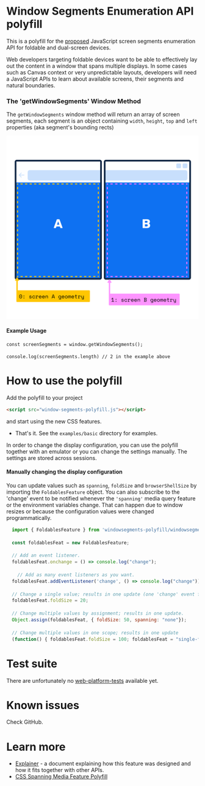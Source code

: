 Window Segments Enumeration API polyfill
===

This is a polyfill for the [proposed](https://github.com/MicrosoftEdge/MSEdgeExplainers/blob/master/Foldables/explainer.md) JavaScript screen segments enumeration API for foldable and dual-screen devices.

Web developers targeting foldable devices want to be able to effectively lay out the content in a window that spans multiple displays. In some cases such as Canvas context or very unpredictable layouts, developers will need a JavaScript APIs to learn about available screens, their segments and natural boundaries.

### The 'getWindowSegments' Window Method

The `getWindowSegments` window method will return an array of screen segments, each segment is an object containing `width`, `height`, `top` and `left` properties (aka segment's bounding rects)

![Figure showing a foldable devices with 2 screens](.github/screens.png)

#### Example Usage

```
const screenSegments = window.getWindowSegments();

console.log(screenSegments.length) // 2 in the example above

```

How to use the polyfill
===

Add the polyfill to your project

```html
<script src="window-segments-polyfill.js"></script>
```

and start using the new CSS features.

- That's it. See the `examples/basic` directory for examples.

In order to change the display configuration, you can use the polyfill together with an emulator or you can change the settings manually. The settings are stored across sessions.

#### Manually changing the display configuration

You can update values such as `spanning`, `foldSize` and `browserShellSize` by importing the `FoldablesFeature` object. You can also subscribe to the 'change' event
to be notified whenever the `'spanning'` media query feature or the environment variables change. That can happen due to window resizes or because the configuration values were changed programmatically.

```js
  import { FoldablesFeature } from 'windowsegments-polyfill/windowsegments-polyfill.js';

  const foldablesFeat = new FoldablesFeature;

  // Add an event listener.
  foldablesFeat.onchange = () => console.log("change");

    // Add as many event listeners as you want.
  foldablesFeat.addEventListener('change', () => console.log("change"));

  // Change a single value; results in one update (one 'change' event firing).
  foldablesFeat.foldSize = 20;

  // Change multiple values by assignment; results in one update.
  Object.assign(foldablesFeat, { foldSize: 50, spanning: "none"});

  // Change multiple values in one scope; results in one update
  (function() { foldablesFeat.foldSize = 100; foldablesFeat = "single-fold-horizontal" })();
```

Test suite
===

There are unfortunately no [web-platform-tests](https://github.com/w3c/web-platform-tests/) available yet.

Known issues
===

Check GitHub.

Learn more
===

- [Explainer](https://github.com/MicrosoftEdge/MSEdgeExplainers/blob/master/Foldables/explainer.md) - a document explaining how this feature was designed and how it fits together with other APIs.
- [CSS Spanning Media Feature Polyfill](https://github.com/zouhir/spanning-css-polyfill)